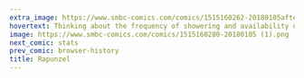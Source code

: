 ```yaml
---
extra_image: https://www.smbc-comics.com/comics/1515160262-20180105after (1).png
hovertext: Thinking about the frequency of showering and availability of basic cosmetics should ruin pretty much any fantasy you have that's set before about 1930.
image: https://www.smbc-comics.com/comics/1515160280-20180105 (1).png
next_comic: stats
prev_comic: browser-history
title: Rapunzel
---
```


